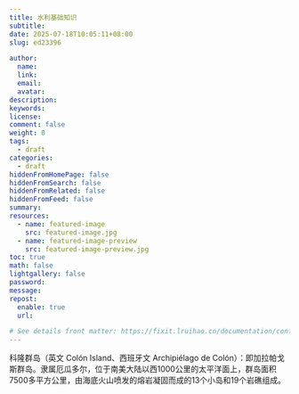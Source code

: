 ```yaml
---
title: 水利基础知识
subtitle:
date: 2025-07-18T10:05:11+08:00
slug: ed23396

author:
  name:
  link:
  email:
  avatar:
description:
keywords:
license:
comment: false
weight: 0
tags:
  - draft
categories:
  - draft
hiddenFromHomePage: false
hiddenFromSearch: false
hiddenFromRelated: false
hiddenFromFeed: false
summary:
resources:
  - name: featured-image
    src: featured-image.jpg
  - name: featured-image-preview
    src: featured-image-preview.jpg
toc: true
math: false
lightgallery: false
password:
message:
repost:
  enable: true
  url:

# See details front matter: https://fixit.lruihao.cn/documentation/content-management/introduction/#front-matter
---
```


<!--more-->
科隆群岛（英文 Colón Island、西班牙文 Archipiélago de Colón）：即加拉帕戈斯群岛。隶属厄瓜多尔，位于南美大陆以西1000公里的太平洋面上，群岛面积7500多平方公里，由海底火山喷发的熔岩凝固而成的13个小岛和19个岩礁组成。